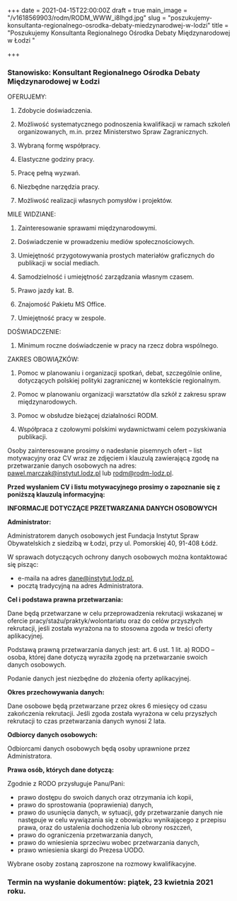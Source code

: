 +++
date = 2021-04-15T22:00:00Z
draft = true
main_image = "/v1618569903/rodm/RODM_WWW_i8lhgd.jpg"
slug = "poszukujemy-konsultanta-regionalnego-osrodka-debaty-miedzynarodwej-w-lodzi"
title = "Poszukujemy Konsultanta Regionalnego Ośrodka Debaty Międzynarodowej w Łodzi "

+++
### **Stanowisko: Konsultant Regionalnego Ośrodka Debaty Międzynarodowej w Łodzi**

OFERUJEMY:

 1. Zdobycie doświadczenia.

 2. Możliwość systematycznego podnoszenia kwalifikacji w ramach szkoleń organizowanych, m.in. przez Ministerstwo Spraw Zagranicznych.

 3. Wybraną formę współpracy. 

 4. Elastyczne godziny pracy.

 5. Pracę pełną wyzwań.

 6. Niezbędne narzędzia pracy.

 7. Możliwość realizacji własnych pomysłów i projektów.

MILE WIDZIANE:

 1. Zainteresowanie sprawami międzynarodowymi. 

 2. Doświadczenie w prowadzeniu mediów społecznościowych.

 3. Umiejętność przygotowywania prostych materiałów graficznych do publikacji w social mediach.

 4. Samodzielność i umiejętność zarządzania własnym czasem.

 5. Prawo jazdy kat. B.

 6. Znajomość Pakietu MS Office.

 7. Umiejętność pracy w zespole.

DOŚWIADCZENIE:

 1. Minimum roczne doświadczenie w pracy na rzecz dobra wspólnego.

ZAKRES OBOWIĄZKÓW:

 1. Pomoc w planowaniu i organizacji spotkań, debat, szczególnie online, dotyczących polskiej polityki zagranicznej w kontekście regionalnym. 

 2. Pomoc w planowaniu organizacji warsztatów dla szkół z zakresu spraw międzynarodowych. 

 3. Pomoc w obsłudze bieżącej działalności RODM.

4. Współpraca z czołowymi polskimi wydawnictwami celem pozyskiwania publikacji. 

Osoby zainteresowane prosimy o nadesłanie pisemnych ofert – list motywacyjny oraz CV wraz ze zdjęciem i klauzulą zawierającą zgodę na przetwarzanie danych osobowych na adres: pawel.marczak@instytut.lodz.pl lub rodm@rodm-lodz.pl. 

**Przed wysłaniem CV i listu motywacyjnego prosimy o zapoznanie się z poniższą klauzulą informacyjną:** 

**INFORMACJE DOTYCZĄCE PRZETWARZANIA DANYCH OSOBOWYCH**

**Administrator:**

Administratorem danych osobowych jest Fundacja Instytut Spraw Obywatelskich z siedzibą w Łodzi, przy ul. Pomorskiej 40, 91-408 Łódź.

W sprawach dotyczących ochrony danych osobowych można kontaktować się pisząc:

* e-maila na adres [dane@instytut.lodz.pl](mailto:dane@instytut.lodz.pl),
* pocztą tradycyjną na adres Administratora.

**Cel i podstawa prawna przetwarzania:**

Dane będą przetwarzane w celu przeprowadzenia rekrutacji wskazanej w ofercie pracy/stażu/praktyk/wolontariatu oraz do celów przyszłych rekrutacji, jeśli została wyrażona na to stosowna zgoda w treści oferty aplikacyjnej.

Podstawą prawną przetwarzania danych jest: art. 6 ust. 1 lit. a) RODO – osoba, której dane dotyczą wyraziła zgodę na przetwarzanie swoich danych osobowych.

Podanie danych jest niezbędne do złożenia oferty aplikacyjnej.

**Okres przechowywania danych:**

Dane osobowe będą przetwarzane przez okres 6 miesięcy od czasu zakończenia rekrutacji. Jeśli zgoda została wyrażona w celu przyszłych rekrutacji to czas przetwarzania danych wynosi 2 lata.

**Odbiorcy danych osobowych:**

Odbiorcami danych osobowych będą osoby uprawnione przez Administratora.

**Prawa osób, których dane dotyczą:**

Zgodnie z RODO przysługuje Panu/Pani:

* prawo dostępu do swoich danych oraz otrzymania ich kopii,
* prawo do sprostowania (poprawienia) danych,
* prawo do usunięcia danych, w sytuacji, gdy przetwarzanie danych nie następuje w celu wywiązania się z obowiązku wynikającego z przepisu prawa, oraz do ustalenia dochodzenia lub obrony roszczeń,
* prawo do ograniczenia przetwarzania danych,
* prawo do wniesienia sprzeciwu wobec przetwarzania danych,
* prawo wniesienia skargi do Prezesa UODO.

Wybrane osoby zostaną zaproszone na rozmowy kwalifikacyjne.

### **Termin na wysłanie dokumentów: piątek, 23 kwietnia 2021 roku.** 